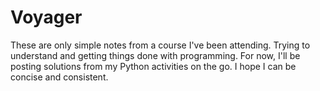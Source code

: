# Voyager
These are only simple notes from a course I've been attending. Trying to understand and getting things done with programming. 
For now, I'll be posting solutions from my Python activities on the go. I hope I can be concise and consistent.

